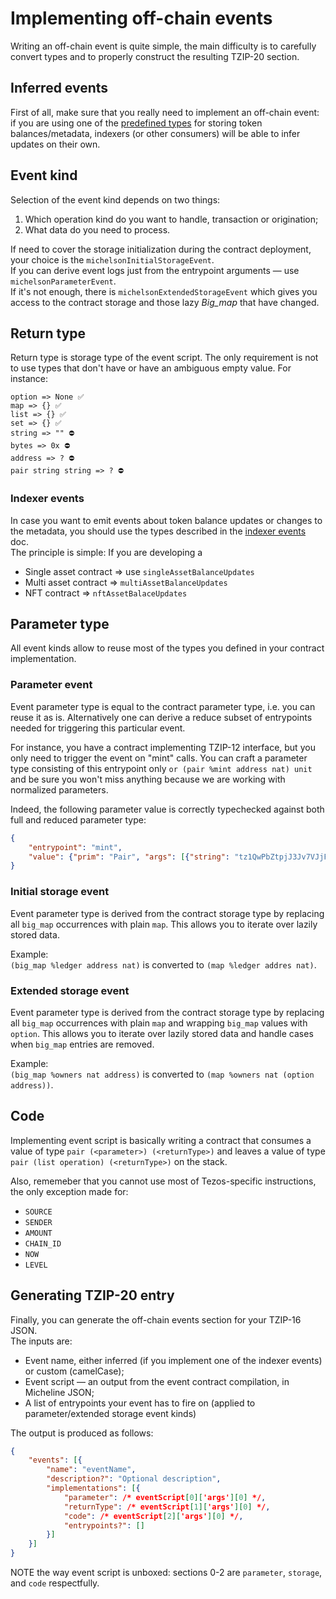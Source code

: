 # Implementing off-chain events

Writing an off-chain event is quite simple, the main difficulty is to carefully convert types and to properly construct the resulting TZIP-20 section.

## Inferred events

First of all, make sure that you really need to implement an off-chain event: if you are using one of the [predefined types](./tzip-20.md#basic-approach) for storing token balances/metadata, indexers (or other consumers) will be able to infer updates on their own.

## Event kind

Selection of the event kind depends on two things:
1. Which operation kind do you want to handle, transaction or origination;
2. What data do you need to process.

If need to cover the storage initialization during the contract deployment, your choice is the `michelsonInitialStorageEvent`.  
If you can derive event logs just from the entrypoint arguments — use `michelsonParameterEvent`.  
If it's not enough, there is `michelsonExtendedStorageEvent` which gives you access to the contract storage and those lazy *Big_map* that have changed.

## Return type

Return type is storage type of the event script. The only requirement is not to use types that don't have or have an ambiguous empty value. For instance:
```
option => None ✅
map => {} ✅
list => {} ✅
set => {} ✅
string => "" ⛔️
bytes => 0x ⛔️
address => ? ⛔️
pair string string => ? ⛔️ 
```

### Indexer events

In case you want to emit events about token balance updates or changes to the metadata, you should use the types described in the [indexer events](./indexer-events.md) doc.  
The principle is simple:
If you are developing a 
- Single asset contract => use `singleAssetBalanceUpdates`  
- Multi asset contract => `multiAssetBalanceUpdates`
- NFT contract => `nftAssetBalaceUpdates`  

## Parameter type

All event kinds allow to reuse most of the types you defined in your contract implementation.

### Parameter event

Event parameter type is equal to the contract parameter type, i.e. you can reuse it as is.  Alternatively one can derive a reduce subset of entrypoints needed for triggering this particular event.  

For instance, you have a contract implementing TZIP-12 interface, but you only need to trigger the event on "mint" calls. You can craft a parameter type consisting of this entrypoint only `or (pair %mint address nat) unit` and be sure you won't miss anything because we are working with normalized parameters.

Indeed, the following parameter value is correctly typechecked against both full and reduced parameter type:
```json
{
    "entrypoint": "mint",
    "value": {"prim": "Pair", "args": [{"string": "tz1QwPbZtpjJ3Jv7VJjFgs2dEcjqCFDhmzi2"}, {"int": "1"}]}
}
```

### Initial storage event

Event parameter type is derived from the contract storage type by replacing all `big_map` occurrences with plain `map`. This allows you to iterate over lazily stored data.  

Example:  
`(big_map %ledger address nat)` is converted to `(map %ledger addres nat)`.

### Extended storage event

Event parameter type is derived from the contract storage type by replacing all `big_map` occurrences with plain `map` and wrapping `big_map` values with `option`. This allows you to iterate over lazily stored data and handle cases when `big_map` entries are removed.  
  
Example:  
`(big_map %owners nat address)` is converted to `(map %owners nat (option address))`.

## Code

Implementing event script is basically writing a contract that consumes a value of type `pair (<parameter>) (<returnType>)` and leaves a value of type `pair (list operation) (<returnType>)` on the stack.  

Also, rememeber that you cannot use most of Tezos-specific instructions, the only exception made for:
- `SOURCE`
- `SENDER`
- `AMOUNT`
- `CHAIN_ID`
- `NOW`
- `LEVEL`

## Generating TZIP-20 entry

Finally, you can generate the off-chain events section for your TZIP-16 JSON.  
The inputs are:
- Event name, either inferred (if you implement one of the indexer events) or custom (camelCase);
- Event script — an output from the event contract compilation, in Micheline JSON;
- A list of entrypoints your event has to fire on (applied to parameter/extended storage event kinds)

The output is produced as follows:
```json
{
    "events": [{
        "name": "eventName",
        "description?": "Optional description",
        "implementations": [{
            "parameter": /* eventScript[0]['args'][0] */,
            "returnType": /* eventScript[1]['args'][0] */,
            "code": /* eventScript[2]['args'][0] */,
            "entrypoints?": []
        }]
    }]
}
```

NOTE the way event script is unboxed: sections 0-2 are `parameter`, `storage`, and `code` respectfully.